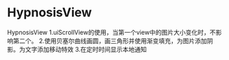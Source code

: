 # HypnosisView
HypnosisView
1.uiScrollView的使用，当第一个view中的图片大小变化时，不影响第二个。
2.使用贝塞尔曲线画圆，画三角形并使用渐变填充，为图片添加阴影。为文字添加移动特效
3.在定时时间显示本地通知
